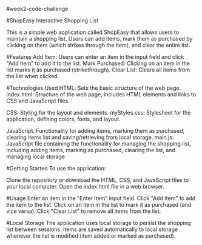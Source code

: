 #week2-code-challenge

#ShopEasy Interactive Shopping List

This is a simple web application called ShopEasy that allows users to maintain a shopping list. Users can add items, mark them as purchased by clicking on them (which strikes through the item), and clear the entire list.

#Features
Add Item: Users can enter an item in the input field and click "Add Item" to add it to the list.
Mark Purchased: Clicking on an item in the list marks it as purchased (strikethrough).
Clear List: Clears all items from the list when clicked.

#Technologies Used
HTML: Sets the basic structure of the web page.
index.html: Structure of the web page, includes HTML elements and links to CSS and JavaScript files.

CSS: Styling for the layout and elements.
myStyles.css: Stylesheet for the application, defining colors, fonts, and layout.

JavaScript: Functionality for adding items, marking them as purchased, clearing items list and saving/retrieving from local storage.
main.js: JavaScript file containing the functionality for managing the shopping list, including adding items, marking as purchased, clearing the list, and managing local storage

#Getting Started
To use the application:

Clone the repository or download the HTML, CSS, and JavaScript files to your local computer.
Open the index.html file in a web browser.

#Usage
Enter an item in the "Enter Item" input field.
Click "Add Item" to add the item to the list.
Click on an item in the list to mark it as purchased (and vice versa).
Click "Clear List" to remove all items from the list.

#Local Storage
The application uses local storage to persist the shopping list between sessions.
Items are saved automatically to local storage whenever the list is modified (item added or marked as purchased).



